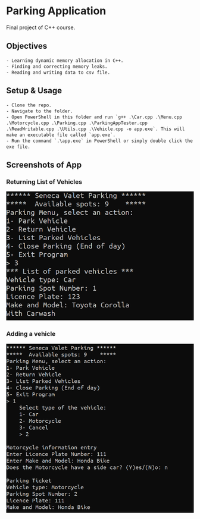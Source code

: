 # Parking Application

Final project of C++ course.

## Objectives

    - Learning dynamic memory allocation in C++.
    - Finding and correcting memory leaks.
    - Reading and writing data to csv file.

## Setup & Usage

    - Clone the repo.
    - Navigate to the folder.
    - Open PowerShell in this folder and run `g++ .\Car.cpp .\Menu.cpp .\Motorcycle.cpp .\Parking.cpp .\ParkingAppTester.cpp .\ReadWritable.cpp .\Utils.cpp .\Vehicle.cpp -o app.exe`. This will make an executable file called `app.exe`.
    - Run the command `.\app.exe` in PowerShell or simply double click the exe file.

## Screenshots of App

### Returning List of Vehicles

![Returning List of Vehicles](./images/Screenshot_1.png)

### Adding a vehicle

![Adding a vehicle](./images/Screenshot_2.png)
